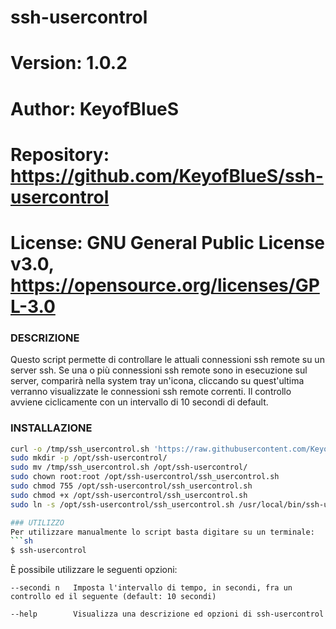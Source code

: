 # ssh-usercontrol

# Version:    1.0.2
# Author:     KeyofBlueS
# Repository: https://github.com/KeyofBlueS/ssh-usercontrol
# License:    GNU General Public License v3.0, https://opensource.org/licenses/GPL-3.0

### DESCRIZIONE
Questo script permette di controllare le attuali connessioni ssh remote su un server ssh. Se una o più connessioni ssh remote sono in esecuzione
sul server, comparirà nella system tray un'icona, cliccando su quest'ultima verranno visualizzate le connessioni ssh remote correnti.
Il controllo avviene ciclicamente con un intervallo di 10 secondi di default.

### INSTALLAZIONE
```sh
curl -o /tmp/ssh_usercontrol.sh 'https://raw.githubusercontent.com/KeyofBlueS/ssh-usercontrol/master/ssh_usercontrol.sh'
sudo mkdir -p /opt/ssh-usercontrol/
sudo mv /tmp/ssh_usercontrol.sh /opt/ssh-usercontrol/
sudo chown root:root /opt/ssh-usercontrol/ssh_usercontrol.sh
sudo chmod 755 /opt/ssh-usercontrol/ssh_usercontrol.sh
sudo chmod +x /opt/ssh-usercontrol/ssh_usercontrol.sh
sudo ln -s /opt/ssh-usercontrol/ssh_usercontrol.sh /usr/local/bin/ssh-usercontrol

### UTILIZZO
Per utilizzare manualmente lo script basta digitare su un terminale:
```sh
$ ssh-usercontrol
```

È possibile utilizzare le seguenti opzioni:
```
--secondi n   Imposta l'intervallo di tempo, in secondi, fra un controllo ed il seguente (default: 10 secondi)

--help        Visualizza una descrizione ed opzioni di ssh-usercontrol
```
